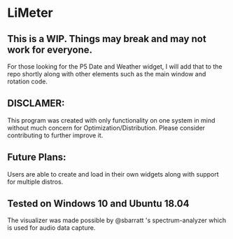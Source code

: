 # LiMeter
 
## This is a WIP. Things may break and may not work for everyone.
For those looking for the P5 Date and Weather widget, I will add that to the repo shortly along with other elements such as the main window and rotation code.


## DISCLAMER:
This program was created with only functionality on one system in mind without much concern for Optimization/Distribution. Please consider contributing to further improve it.

## Future Plans:
Users are able to create and load in their own widgets along with support for multiple distros.

## Tested on Windows 10 and Ubuntu 18.04

The visualizer was made possible by @sbarratt 's spectrum-analyzer which is used for audio data capture.
